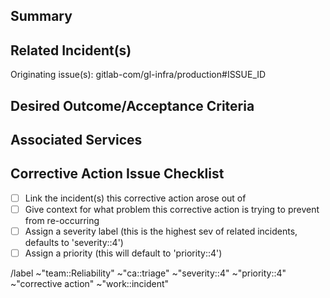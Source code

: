 ## Summary

<!--
Give context for what problem this issue is trying to prevent from happening again.

Provide a brief assessment of the risk (chance and impact) of the problem that this corrective action fixes, to assist with triage and prioritization.
-->

## Related Incident(s)

<!--
Note the originating incident(s) and link known related incidents/other issues.

The relation will happen automatically if you are creating this issue from an incident, if this isn't done already please comment the following line:
/relate gitlab-com/gl-infra/production#ISSUE_ID
-->

Originating issue(s): gitlab-com/gl-infra/production#ISSUE_ID


## Desired Outcome/Acceptance Criteria

<!--
How will you know that this issue is complete?

If you have any initial thoughts on implementation details (e.g. what to do or not do, gotchas, edge cases etc.), please share them while they are fresh in your mind.
-->

## Associated Services

<!--
Apply the appropriate services associated with this corrective action if applicable.

~Service::SERVICE_NAME

/label ~"Service::SERVICE_NAME"
-->

## Corrective Action Issue Checklist

* [ ] Link the incident(s) this corrective action arose out of
* [ ] Give context for what problem this corrective action is trying to prevent from re-occurring
* [ ] Assign a severity label (this is the highest sev of related incidents, defaults to 'severity::4')
* [ ] Assign a priority (this will default to 'priority::4')

/label ~"team::Reliability" ~"ca::triage" ~"severity::4" ~"priority::4" ~"corrective action" ~"work::incident"
